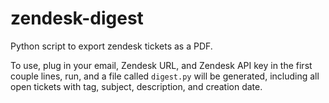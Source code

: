# zendesk-digest
Python script to export zendesk tickets as a PDF.

To use, plug in your email, Zendesk URL, and Zendesk API key in the first couple lines, run, and a file called `digest.py` will be generated, including all open tickets with tag, subject, description, and creation date. 
